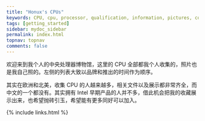 ```yaml
---
title: "Honux's CPUs"
keywords: CPU, cpu, processor, qualification, information, pictures, core, frequency, chip packaging, packaging, cpu info, x86, collection, amd, cyrix, harris, ibm, idt, iit, intel, motorola, nec, sgs, sgs-thomson, siemens, ST, signetics, mhs, ti, texas instruments, ulsi, umc, weitek, zilog, 808x, 8085, 8088, 8086, 80188, 80186, 80286, 286, 80386, 386, i386, Am386, 386sx, 386dx, 486, i486, 586, 486sx, 486dx, overdrive, 487, pentium, 586, 5x86, 386dlc, 386slc, 486dx2, mmx, ppro, pentium-pro, pro, athlon, duron, z80, dirk oppelt, dirk, oppelt, engineering, sample, samples
tags: [getting_started]
sidebar: mydoc_sidebar
permalink: index.html
topnav: topnav
comments: false
---
```


欢迎来到我个人的中央处理器博物馆，这里的 CPU 全部都我个人收集的，照片也是我自己照的。左侧的列表大致以品牌和推出的时间作为顺序。

其实在欧洲和北美，收集 CPU 的人越来越多，相关文件以及展示都非常齐全，而中文的一个都没有。其实拥有 Intel 早期产品的人并不多，借此机会把我的收藏展示出来，也希望抛砖引玉，希望能有更多同好可以加入。


{% include links.html %}
